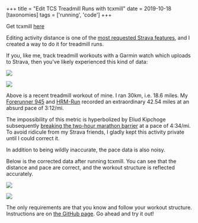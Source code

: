 +++
title = "Edit TCS Treadmill Runs with tcxmill"
date = 2019-10-18
[taxonomies]
tags = ['running', 'code']
+++

Get tcxmill [here](https://www.github.com/nref/tcxmill)
  
Editing activity distance is one of the [most requested Strava features](https://support.strava.com/hc/en-us/search?utf8=%E2%9C%93&query=edit+distance&commit=Search), and I created a way to do it for treadmill runs.  
  
If you, like me, track treadmill workouts with a Garmin watch which uploads to Strava, then you've likely experienced this kind of data:  
  
![](https://1.bp.blogspot.com/-Hs1nLrF0jCo/XaoMEmiFOdI/AAAAAAAAJrc/VUXjSj1I4-weLjjnnvmsb-dFK9yD0iS_wCLcBGAsYHQ/s640/summary-before.png)

![](https://1.bp.blogspot.com/-LxgF0tK2jR8/XaoMCjKfulI/AAAAAAAAJrk/HCwWRRdGDygeulmOJFUSRQ2Ri0zQ0_VpACEwYBhgL/s640/charts-before.png)

Above is a recent treadmill workout of mine. I ran 30km, i.e. 18.6 miles. My  [Forerunner 945](https://buy.garmin.com/en-US/US/p/621922#overview)  and  [HRM-Run](https://buy.garmin.com/en-US/US/p/530376#overview)  recorded an extraordinary 42.54 miles at an absurd pace of 3:12/mi.

The impossibility of this metric is hyperbolized by Eliud Kipchoge subsequently [breaking the two-hour marathon barrier](https://www.nytimes.com/2019/10/12/sports/eliud-kipchoge-marathon-record.html) at a pace of 4:34/mi. To avoid ridicule from my Strava friends, I gladly kept this activity private until I could correct it.  
  
In addition to being wildly inaccurate, the pace data is also noisy.  
  
Below is the corrected data after running tcxmill. You can see that the distance and pace are correct, and the workout structure is reflected accurately.  

![](https://1.bp.blogspot.com/-mbXDGITsPkY/XaoMEFxmcCI/AAAAAAAAJrs/Vs5GZBrnMdIHL74BsxqSTevBBEFxSB4mgCEwYBhgL/s640/summary-after.png)

![](https://1.bp.blogspot.com/-9-xtDOatTE4/XaoMCnOiMzI/AAAAAAAAJrg/-_9B6pqWb-4h-KK2Hlbn8lRVkk804BiKQCEwYBhgL/s640/charts-after.png)

The only requirements are that you know and follow your workout structure. Instructions are on [the GitHub page](https://www.github.com/nref/tcxmill). Go ahead and try it out!

